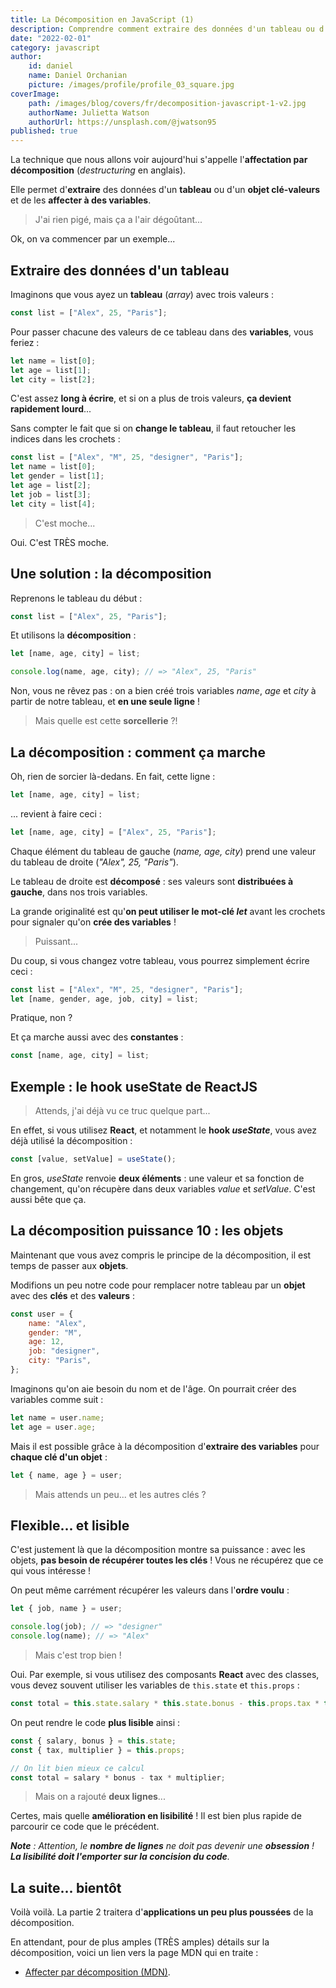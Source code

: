 ```yaml
---
title: La Décomposition en JavaScript (1)
description: Comprendre comment extraire des données d'un tableau ou d'un objet pour créer directement des variables. 
date: "2022-02-01"
category: javascript
author:
    id: daniel
    name: Daniel Orchanian
    picture: /images/profile/profile_03_square.jpg
coverImage:
    path: /images/blog/covers/fr/decomposition-javascript-1-v2.jpg
    authorName: Julietta Watson
    authorUrl: https://unsplash.com/@jwatson95
published: true
---
```


La technique que nous allons voir aujourd'hui s'appelle l'**affectation par décomposition** (_destructuring_ en anglais).

Elle permet d'**extraire** des données d'un **tableau** ou d'un **objet clé-valeurs** et de les **affecter à des variables**.

> J'ai rien pigé, mais ça a l'air dégoûtant...

Ok, on va commencer par un exemple...


## Extraire des données d'un tableau

Imaginons que vous ayez un **tableau** (_array_) avec trois valeurs :

```js
const list = ["Alex", 25, "Paris"];
```

Pour passer chacune des valeurs de ce tableau dans des **variables**, vous feriez :

```js
let name = list[0];
let age = list[1];
let city = list[2];
```

C'est assez **long à écrire**, et si on a plus de trois valeurs, **ça devient rapidement lourd**...

Sans compter le fait que si on **change le tableau**, il faut retoucher les indices dans les crochets :

```js
const list = ["Alex", "M", 25, "designer", "Paris"];
let name = list[0];
let gender = list[1];
let age = list[2];
let job = list[3];
let city = list[4];
```

> C'est moche...

Oui. C'est TRÈS moche.


## Une solution : la décomposition

Reprenons le tableau du début :

```js
const list = ["Alex", 25, "Paris"];
```

Et utilisons la **décomposition** :

```js
let [name, age, city] = list;

console.log(name, age, city); // => "Alex", 25, "Paris"
```

Non, vous ne rêvez pas : on a bien créé trois variables _name_, _age_ et _city_ à partir de notre tableau, et **en une seule ligne** !

> Mais quelle est cette **sorcellerie** ?!


## La décomposition : comment ça marche

Oh, rien de sorcier là-dedans. En fait, cette ligne :

```js
let [name, age, city] = list;
```

... revient à faire ceci :

```js
let [name, age, city] = ["Alex", 25, "Paris"];
```

Chaque élément du tableau de gauche (_name, age, city_) prend une valeur du tableau de droite (_"Alex", 25, "Paris"_).

Le tableau de droite est **décomposé** : ses valeurs sont **distribuées à gauche**, dans nos trois variables.

La grande originalité est qu'**on peut utiliser le mot-clé _let_** avant les crochets pour signaler qu'on **crée des variables** !

> Puissant...

Du coup, si vous changez votre tableau, vous pourrez simplement écrire ceci :

```js
const list = ["Alex", "M", 25, "designer", "Paris"];
let [name, gender, age, job, city] = list;
```

Pratique, non ?

Et ça marche aussi avec des **constantes** :

```js
const [name, age, city] = list;
```


## Exemple : le hook useState de ReactJS

> Attends, j'ai déjà vu ce truc quelque part...

En effet, si vous utilisez **React**, et notamment le **hook _useState_**, vous avez déjà utilisé la décomposition :

```js
const [value, setValue] = useState();
```

En gros, _useState_ renvoie **deux éléments** : une valeur et sa fonction de changement, qu'on récupère dans deux variables _value_ et _setValue_. C'est aussi bête que ça.


## La décomposition puissance 10 : les objets

Maintenant que vous avez compris le principe de la décomposition, il est temps de passer aux **objets**.

Modifions un peu notre code pour remplacer notre tableau par un **objet** avec des **clés** et des **valeurs** :

```js
const user = {
    name: "Alex",
    gender: "M",
    age: 12,
    job: "designer",
    city: "Paris",
};
```

Imaginons qu'on aie besoin du nom et de l'âge. On pourrait créer des variables comme suit :

```js
let name = user.name;
let age = user.age;
```

Mais il est possible grâce à la décomposition d'**extraire des variables** pour **chaque clé d'un objet** :

```js
let { name, age } = user;
```

> Mais attends un peu... et les autres clés ?


## Flexible... et lisible

C'est justement là que la décomposition montre sa puissance : avec les objets, **pas besoin de récupérer toutes les clés** ! Vous ne récupérez que ce qui vous intéresse !

On peut même carrément récupérer les valeurs dans l'**ordre voulu** :

```js
let { job, name } = user;

console.log(job); // => "designer"
console.log(name); // => "Alex"
```

> Mais c'est trop bien !

Oui. Par exemple, si vous utilisez des composants **React** avec des classes, vous devez souvent utiliser les variables de `this.state` et `this.props` :

```js
const total = this.state.salary * this.state.bonus - this.props.tax * this.props.multiplier;
```

On peut rendre le code **plus lisible** ainsi :

```js
const { salary, bonus } = this.state;
const { tax, multiplier } = this.props;

// On lit bien mieux ce calcul
const total = salary * bonus - tax * multiplier;
```

> Mais on a rajouté **deux lignes**...

Certes, mais quelle **amélioration en lisibilité** ! Il est bien plus rapide de parcourir ce code que le précédent.

_**Note** : Attention, le **nombre de lignes** ne doit pas devenir une **obsession** ! **La lisibilité doit l'emporter sur la concision du code**._


## La suite... bientôt

Voilà voilà. La partie 2 traitera d'**applications un peu plus poussées** de la décomposition.

En attendant, pour de plus amples (TRÈS amples) détails sur la décomposition, voici un lien vers la page MDN qui en traite :
- [Affecter par décomposition (MDN)](https://developer.mozilla.org/fr/docs/Web/JavaScript/Reference/Operators/Destructuring_assignment).
